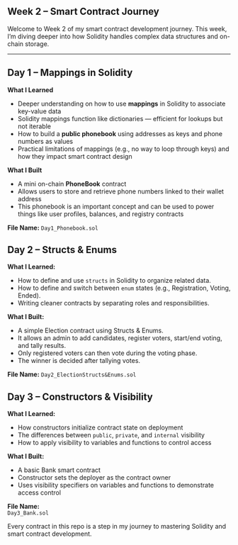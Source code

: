 ## Week 2 – Smart Contract Journey

Welcome to Week 2 of my smart contract development journey. This week, I’m diving deeper into how Solidity handles complex data structures and on-chain storage.

---

## Day 1 – Mappings in Solidity  
**What I Learned**  
- Deeper understanding on how to use **mappings** in Solidity to associate key-value data  
- Solidity mappings function like dictionaries — efficient for lookups but not iterable  
- How to build a **public phonebook** using addresses as keys and phone numbers as values  
- Practical limitations of mappings (e.g., no way to loop through keys) and how they impact smart contract design

**What I Built**  
- A mini on-chain **PhoneBook** contract  
- Allows users to store and retrieve phone numbers linked to their wallet address  
- This phonebook is an important concept and can be used to power things like user profiles, balances, and registry contracts

**File Name:** `Day1_Phonebook.sol`  


## Day 2 – Structs & Enums

**What I Learned:**
- How to define and use `structs` in Solidity to organize related data.
- How to define and switch between `enum` states (e.g., Registration, Voting, Ended).
- Writing cleaner contracts by separating roles and responsibilities.

**What I Built:**
- A simple Election contract using Structs & Enums.
- It allows an admin to add candidates, register voters, start/end voting, and tally results.
- Only registered voters can then vote during the voting phase.
- The winner is decided after tallying votes.

**File Name:** `Day2_ElectionStructs&Enums.sol`


## Day 3 – Constructors & Visibility

**What I Learned:**
- How constructors initialize contract state on deployment
- The differences between `public`, `private`, and `internal` visibility
- How to apply visibility to variables and functions to control access

**What I Built:**
- A basic Bank smart contract
- Constructor sets the deployer as the contract owner
- Uses visibility specifiers on variables and functions to demonstrate access control

**File Name:**  
`Day3_Bank.sol`


Every contract in this repo is a step in my journey to mastering Solidity and smart contract development.

